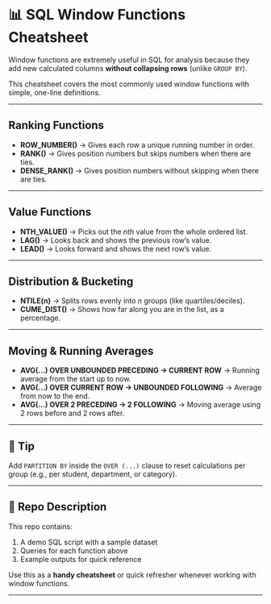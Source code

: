 # 📊 SQL Window Functions Cheatsheet

Window functions are extremely useful in SQL for analysis because they add new calculated columns **without collapsing rows** (unlike `GROUP BY`).  

This cheatsheet covers the most commonly used window functions with simple, one-line definitions.  

---

## Ranking Functions
- **ROW_NUMBER()** → Gives each row a unique running number in order.  
- **RANK()** → Gives position numbers but skips numbers when there are ties.  
- **DENSE_RANK()** → Gives position numbers without skipping when there are ties.  

---

## Value Functions
- **NTH_VALUE()** → Picks out the *nth* value from the whole ordered list.  
- **LAG()** → Looks back and shows the previous row’s value.  
- **LEAD()** → Looks forward and shows the next row’s value.  

---

## Distribution & Bucketing
- **NTILE(n)** → Splits rows evenly into *n* groups (like quartiles/deciles).  
- **CUME_DIST()** → Shows how far along you are in the list, as a percentage.  

---

## Moving & Running Averages
- **AVG(...) OVER UNBOUNDED PRECEDING → CURRENT ROW** → Running average from the start up to now.  
- **AVG(...) OVER CURRENT ROW → UNBOUNDED FOLLOWING** → Average from now to the end.  
- **AVG(...) OVER 2 PRECEDING → 2 FOLLOWING** → Moving average using 2 rows before and 2 rows after.  

---

## 📌 Tip
Add `PARTITION BY` inside the `OVER (...)` clause to reset calculations per group (e.g., per student, department, or category).  

---

## 📂 Repo Description
This repo contains:
1. A demo SQL script with a sample dataset  
2. Queries for each function above  
3. Example outputs for quick reference  

Use this as a **handy cheatsheet** or quick refresher whenever working with window functions.  

---